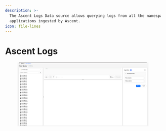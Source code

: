 ```yaml
---
description: >-
  The Ascent Logs Data source allows querying logs from all the namespaces and
  applications ingested by Ascent.
icon: file-lines
---
```


# Ascent Logs

<figure><img src="../../.gitbook/assets/image (588).png" alt=""><figcaption></figcaption></figure>
